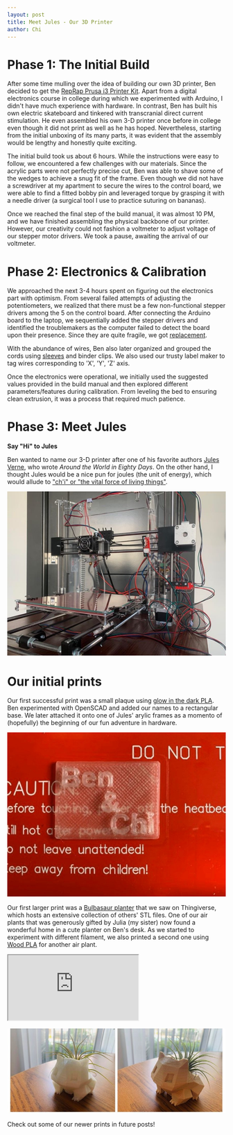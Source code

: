 ```yaml
---
layout: post
title: Meet Jules - Our 3D Printer
author: Chi
---
```


# Phase 1: The Initial Build

After some time mulling over the idea of building our own 3D printer, Ben decided to get the [RepRap Prusa i3 Printer Kit](https://www.amazon.com/REPRAPGURU-Black-DIY-Prusa-Printer/dp/B01BO52LBA/ref=sr_1_3?crid=27CZF5UH06OUV&dchild=1&keywords=reprap%2B3d%2Bprinter%2Bkit&qid=1588096407&sprefix=rep%2Brap%2B3d%2Caps%2C167&sr=8-3&th=1). Apart from a digital electronics course in college during which we experimented with Arduino, I didn't have much experience with hardware. In contrast, Ben has built his own electric skateboard and tinkered with transcranial direct current stimulation. He even assembled his own 3-D printer once before in college even though it did not print as well as he has hoped. Nevertheless, starting from the initial unboxing of its many parts, it was evident that the assembly would be lengthy and honestly quite exciting. 

The initial build took us about 6 hours. While the instructions were easy to follow, we encountered a few challenges with our materials. Since the acrylic parts were not perfectly precise cut, Ben was able to shave some of the wedges to achieve a snug fit of the frame. Even though we did not have a screwdriver at my apartment to secure the wires to the control board, we were able to find a fitted bobby pin and leveraged torque by grasping it with a needle driver (a surgical tool I use to practice suturing on bananas). 

Once we reached the final step of the build manual, it was almost 10 PM, and we have finished assembling the physical backbone of our printer. However, our creativity could not fashion a voltmeter to adjust voltage of our stepper motor drivers. We took a pause, awaiting the arrival of our voltmeter.

# Phase 2: Electronics & Calibration

We approached the next 3-4 hours spent on figuring out the electronics part with optimism. From several failed attempts of adjusting the potentiometers, we realized that there must be a few non-functional stepper drivers among the 5 on the control board. After connecting the Arduino board to the laptop, we sequentially added the stepper drivers and identified the troublemakers as the computer failed to detect the board upon their presence. Since they are quite fragile, we got [replacement](https://www.amazon.com/BIQU-Compatible-Stepper-StepStick-Controller/dp/B01FFGAKK8/ref=sr_1_2?dchild=1&keywords=stepper+drivers&qid=1588106444&sr=8-2). 

With the abundance of wires, Ben also later organized and grouped the cords using [sleeves](https://www.amazon.com/100ft-Expandable-Braided-Sleeving-Sleeve/dp/B074GM1PK1/ref=sr_1_5?dchild=1&keywords=wire+sleeve&qid=1588103404&sr=8-5) and binder clips. We also used our trusty label maker to tag wires corresponding to 'X', 'Y', 'Z' axis. 

Once the electronics were operational, we initially used the suggested values provided in the build manual and then explored different parameters/features during calibration. From leveling the bed to ensuring clean extrusion, it was a process that required much patience.

# Phase 3: Meet Jules

**Say "Hi" to Jules**

Ben wanted to name our 3-D printer after one of his favorite authors [Jules Verne][jules-verne-wiki], who wrote _Around the World in Eighty Days_. On the other hand, I thought Jules would be a nice pun for joules (the unit of energy), which would allude to ["ch'i" or "the vital force of living things"](https://en.wikipedia.org/wiki/Qi).

![Jules](/public/pics/2020-04-10-3d-printer-build/jules.jpg)

# Our initial prints

Our first successful print was a small plaque using [glow in the dark PLA](https://www.amazon.com/NOVAMAKER-Filament-Dimensional-Accuracy-Luminous/dp/B0746FNJH6/ref=sr_1_5?dchild=1&keywords=pla+glow+in+the+dark&qid=1588108561&sr=8-5). Ben experimented with OpenSCAD and added our names to a rectangular base. We later attached it onto one of Jules' arylic frames as a momento of (hopefully) the beginning of our fun adventure in hardware. 

![Plaque](/public/pics/2020-04-10-3d-printer-build/plaque.jpg)

Our first larger print was a [Bulbasaur planter](https://www.thingiverse.com/thing:381599) that we saw on Thingiverse, which hosts an extensive collection of others' STL files. One of our air plants that was generously gifted by Julia (my sister) now found a wonderful home in a cute planter on Ben's desk. As we started to experiment with different filament, we also printed a second one using [Wood PLA](https://www.amazon.com/Filament-TECBEARS-Consumables-Dimensional-No-Tangle/dp/B08181LJLD/ref=sr_1_4?dchild=1&keywords=wood+pla&qid=1588109129&sr=8-4) for another air plant. 

<iframe id="vs_iframe" src="https://www.viewstl.com/?embedded&url=http%3A%2F%2Fle.bolte.page%2Fpublic%2Fstls%2Fbulbasaur.stl"></iframe>

![bulbasaur](/public/pics/2020-04-10-3d-printer-build/bulbasaur.jpg)

Check out some of our newer prints in future posts!

[jules-verne-wiki]: https://en.wikipedia.org/wiki/Jules_Verne
